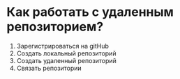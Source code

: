 # Как работать с удаленным репозиторием?

1. Зарегистрироваться на gitHub
2. Создать локальный репозиторий
3. Создать удаленный репозиторий
4. Связать репозитории
